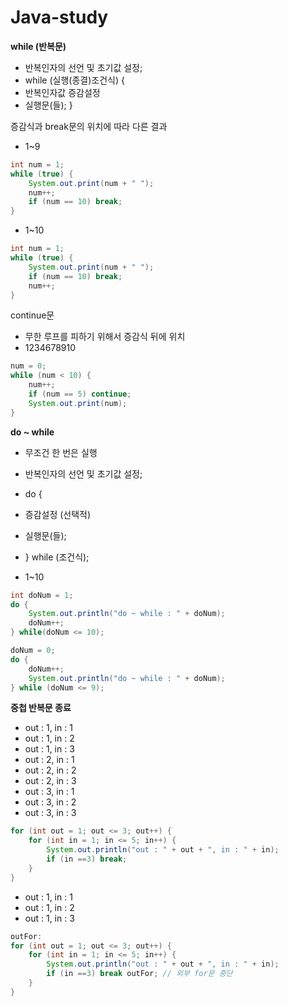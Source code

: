 # Java-study

**while (반복문)**
- 반복인자의 선언 및 초기값 설정;
- while (실행(종결)조건식) {
- 반복인자값 증감설정
- 실행문(들); }

증감식과 break문의 위치에 따라 다른 결과
- 1~9

```java
int num = 1;
while (true) {
	System.out.print(num + " ");
	num++;
	if (num == 10) break;
}
 ```
- 1~10
```java
int num = 1;
while (true) {
	System.out.print(num + " ");
	if (num == 10) break;
	num++;
}
```

continue문
- 무한 루프를 피하기 위해서 증감식 뒤에 위치
- 1234678910
```java
num = 0;
while (num < 10) {
	num++;
	if (num == 5) continue;
	System.out.print(num);
}
```

**do ~ while**
- 무조건 한 번은 실행

-  반복인자의 선언 및 초기값 설정;
- do {
- 증감설정 (선택적)
- 실행문(들);
- } while (조건식);

- 1~10
```java
int doNum = 1;
do {
	System.out.println("do ~ while : " + doNum);
	doNum++;
} while(doNum <= 10);
```	

```java
doNum = 0;
do {
	doNum++;
	System.out.println("do ~ while : " + doNum);
} while (doNum <= 9);
```

**중첩 반복문 종료**

- out : 1, in : 1
- out : 1, in : 2
- out : 1, in : 3
- out : 2, in : 1
- out : 2, in : 2
- out : 2, in : 3
- out : 3, in : 1
- out : 3, in : 2
- out : 3, in : 3

```java
for (int out = 1; out <= 3; out++) {
	for (int in = 1; in <= 5; in++) {
		System.out.println("out : " + out + ", in : " + in);
		if (in ==3) break;
	}
}
```

- out : 1, in : 1
- out : 1, in : 2
- out : 1, in : 3

```java
outFor:
for (int out = 1; out <= 3; out++) {
	for (int in = 1; in <= 5; in++) {
		System.out.println("out : " + out + ", in : " + in);
		if (in ==3) break outFor; // 외부 for문 중단
	}
}
```
		

